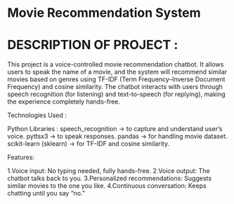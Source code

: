 # Movie Recommendation System
# DESCRIPTION OF PROJECT :

This project is a voice-controlled movie recommendation chatbot. It allows users to speak the name of a movie, and the system will recommend similar movies based on genres using TF-IDF (Term Frequency–Inverse Document Frequency) and cosine similarity.
The chatbot interacts with users through speech recognition (for listening) and text-to-speech (for replying), making the experience completely hands-free.

Technologies Used : 

Python Libraries : 
speech_recognition → to capture and understand user’s voice.
pyttsx3 → to speak responses.
pandas → for handling movie dataset.
scikit-learn (sklearn) → for TF-IDF and cosine similarity.

Features:

1.Voice input: No typing needed, fully hands-free.
2.Voice output: The chatbot talks back to you.
3.Personalized recommendations: Suggests similar movies to the one you like.
4.Continuous conversation: Keeps chatting until you say “no.”

